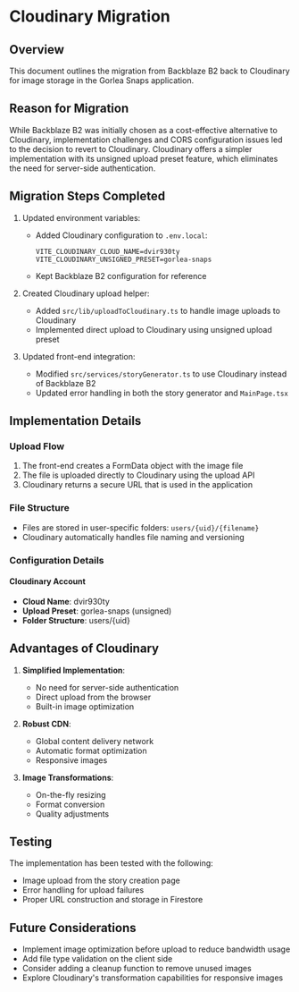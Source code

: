 # Cloudinary Migration

## Overview
This document outlines the migration from Backblaze B2 back to Cloudinary for image storage in the Gorlea Snaps application.

## Reason for Migration
While Backblaze B2 was initially chosen as a cost-effective alternative to Cloudinary, implementation challenges and CORS configuration issues led to the decision to revert to Cloudinary. Cloudinary offers a simpler implementation with its unsigned upload preset feature, which eliminates the need for server-side authentication.

## Migration Steps Completed

1. Updated environment variables:
   - Added Cloudinary configuration to `.env.local`:
     ```
     VITE_CLOUDINARY_CLOUD_NAME=dvir930ty
     VITE_CLOUDINARY_UNSIGNED_PRESET=gorlea-snaps
     ```
   - Kept Backblaze B2 configuration for reference

2. Created Cloudinary upload helper:
   - Added `src/lib/uploadToCloudinary.ts` to handle image uploads to Cloudinary
   - Implemented direct upload to Cloudinary using unsigned upload preset

3. Updated front-end integration:
   - Modified `src/services/storyGenerator.ts` to use Cloudinary instead of Backblaze B2
   - Updated error handling in both the story generator and `MainPage.tsx`

## Implementation Details

### Upload Flow
1. The front-end creates a FormData object with the image file
2. The file is uploaded directly to Cloudinary using the upload API
3. Cloudinary returns a secure URL that is used in the application

### File Structure
- Files are stored in user-specific folders: `users/{uid}/{filename}`
- Cloudinary automatically handles file naming and versioning

### Configuration Details

#### Cloudinary Account
- **Cloud Name**: dvir930ty
- **Upload Preset**: gorlea-snaps (unsigned)
- **Folder Structure**: users/{uid}

## Advantages of Cloudinary

1. **Simplified Implementation**:
   - No need for server-side authentication
   - Direct upload from the browser
   - Built-in image optimization

2. **Robust CDN**:
   - Global content delivery network
   - Automatic format optimization
   - Responsive images

3. **Image Transformations**:
   - On-the-fly resizing
   - Format conversion
   - Quality adjustments

## Testing
The implementation has been tested with the following:
- Image upload from the story creation page
- Error handling for upload failures
- Proper URL construction and storage in Firestore

## Future Considerations
- Implement image optimization before upload to reduce bandwidth usage
- Add file type validation on the client side
- Consider adding a cleanup function to remove unused images
- Explore Cloudinary's transformation capabilities for responsive images

